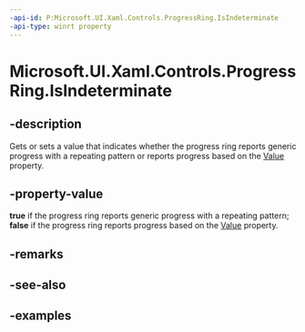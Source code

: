 ```yaml
---
-api-id: P:Microsoft.UI.Xaml.Controls.ProgressRing.IsIndeterminate
-api-type: winrt property
---
```


# Microsoft.UI.Xaml.Controls.ProgressRing.IsIndeterminate

<!--
public bool IsIndeterminate { get; set; }
-->


## -description
Gets or sets a value that indicates whether the progress ring reports generic progress with a repeating pattern or reports progress based on the [Value](progressring_value.md) property. 

## -property-value
**true** if the progress ring reports generic progress with a repeating pattern; **false** if the progress ring reports progress based on the [Value](progressring_value.md) property. 

## -remarks

## -see-also

## -examples


